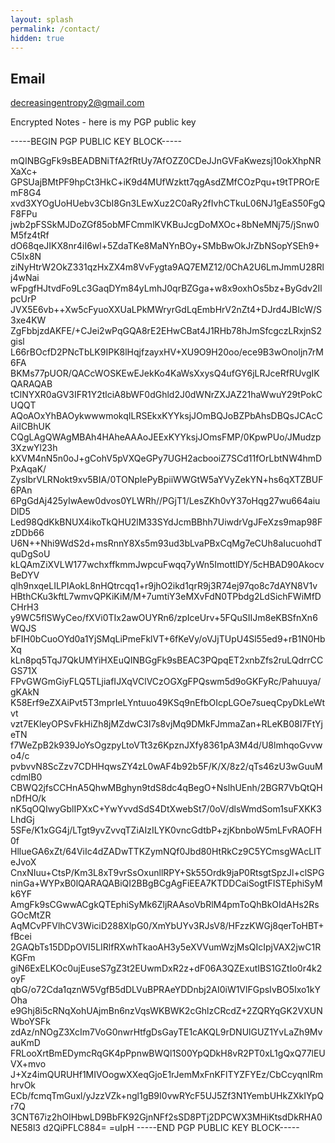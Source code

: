 ```yaml
---
layout: splash
permalink: /contact/
hidden: true
---
```


## Email

decreasingentropy2@gmail.com

Encrypted Notes - here is my PGP public key

-----BEGIN PGP PUBLIC KEY BLOCK-----

mQINBGgFk9sBEADBNiTfA2fRtUy7AfOZZ0CDeJJnGVFaKwezsj10okXhpNRXaXc+
GPSUajBMtPF9hpCt3HkC+iK9d4MUfWzktt7qgAsdZMfCOzPqu+t9tTPROrEmF8G4
xvd3XYOgUoHUebv3CbI8Gn3LEwXuz2C0aRy2fIvhCTkuL06NJ1gEaS50FgQF8FPu
jwb2pFSSkMJDoZGf85obMFCmmlKVKBuJcgDoMXOc+8bNeMNj75/jSnw0M5fz4tRf
dO68qeJIKX8nr4iI6wl+5ZdaTKe8MaNYnBOy+SMbBwOkJrZbNSopYSEh9+C5Ix8N
ziNyHtrW2OkZ331qzHxZX4m8VvFygta9AQ7EMZ12/0ChA2U6LmJmmU28Rlj4wNai
wFpgfHJtvdFo9Lc3GaqDYm84yLmhJ0qrBZGga+w8x9oxhOs5bz+ByGdv2IlpcUrP
JVX5E6vb++Xw5cFyuoXXUaLPkMWryrGdLqEmbHrV2nZt4+DJrd4JBIcW/S3xe4KW
ZgFbbjzdAKFE/+CJei2wPqGQA8rE2EHwCBat4J1RHb78hJmSfcgczLRxjnS2gisl
L66rBOcfD2PNcTbLK9IPK8lHqjfzayxHV+XU9O9H20oo/ece9B3wOnoljn7rM6FA
BKMs77pUOR/QACcWOSKEwEJekKo4KaWsXxysQ4ufGY6jLRJceRfRUvgIKQARAQAB
tClNYXR0aGV3IFR1Y2tlciA8bWF0dGhld2J0dWNrZXJAZ21haWwuY29tPokCUQQT
AQoAOxYhBAOykwwwmokqILRSEkxKYYksjJOmBQJoBZPbAhsDBQsJCAcCAiICBhUK
CQgLAgQWAgMBAh4HAheAAAoJEExKYYksjJOmsFMP/0KpwPUo/JMudzp3XzwYl23h
kXVM4nN5n0oJ+gCohV5pVXQeGPy7UGH2acbooiZ7SCd11fOrLbtNW4hmDPxAqaK/
ZyslbrVLRNokt9xv5BIA/0TONpIePyBpiiWWGtW5aYVyZekYN+hs6qXTZBUF6PAn
6PgGdAj425yIwAew0dvos0YLWRh//PGjT1/LesZKh0vY37oHqg27wu664aiuDlD5
Led98QdKkBNUX4ikoTkQHU2lM33SYdJcmBBhh7UiwdrVgJFeXzs9map98FzDDb66
U6N++Nhi9WdS2d+msRnnY8Xs5m93ud3bLvaPBxCqMg7eCUh8aIucuohdTquDgSoU
kLQAmZiXVLW177wchxffkmmJwpcuFwqq7yWn5ImottlDY/5cHBAD90AkocvBeDYV
qlh9nxqeLILPIAokL8nHQtrcqq1+r9jhO2ikd1qrR9j3R74ej97qo8c7dAYN8V1v
HBthCKu3kftL7wmvQPKiKiM/M+7umtiY3eMXvFdN0TPbdg2LdSichFWiMfDCHrH3
y9WC5flSWyCeo/fXVi0TIx2awOUYRn6/zpIceUrv+5FQuSIIJm8eKBSfnXn6WQJS
bFIH0bCuoOYd0a1YjSMqLiPmeFklVT+6fKeVy/oVJjTUpU4Sl55ed9+rB1N0HbXq
kLn8pq5TqJ7QkUMYiHXEuQINBGgFk9sBEAC3PQpqET2xnbZfs2ruLQdrrCCGS71X
FPvGWGmGiyFLQ5TLjiafIJXqVClVCzOGXgFPQswm5d9oGKFyRc/Pahuuya/gKAkN
K58Erf9eZXAiPvt5T3mprIeLYntuuo49KSq9nEfbOIcpLGOe7sueqCpyDkLeWtvt
vzt7EKleyOPSvFkHiZh8jMZdwC3I7s8vjMq9DMkFJmmaZan+RLeKB08I7FtYjeTN
f7WeZpB2k939JoYsOgzpyLtoVTt3z6KpznJXfy8361pA3M4d/U8lmhqoGvvwo4/c
pvbvvN8ScZzv7CDHHqwsZY4zL0wAF4b92b5F/K/X/8z2/qTs46zU3wGuuMcdmlB0
CBWQ2jfsCCHnA5QhwMBghyn9tdS8dc4qBegO+NslhUEnh/2BGR7VbQtQHnDfHO/k
nK5qOQIwyGblIPXxC+YwYvvdSdS4DtXwebSt7/0oV/dlsWmdSom1suFXKK3LhdGj
5SFe/K1xGG4j/LTgt9yvZvvqTZiAIzILYK0vncGdtbP+zjKbnboW5mLFvRAOFH0f
HllueGA6xZt/64ViIc4dZADwTTKZymNQf0Jbd80HtRkCz9C5YCmsgWAcLITeJvoX
CnxNIuu+CtsP/Km3L8xT9vrSsOxunllRPY+Sk55Ordk9jaP0RtsgtSpzJl+clSPG
ninGa+WYPxB0lQARAQABiQI2BBgBCgAgFiEEA7KTDDCaiSogtFISTEphiSyMk6YF
AmgFk9sCGwwACgkQTEphiSyMk6ZljRAAsoVbRlM4pmToQhBkOIdAHs2RsGOcMtZR
AqMCvPFVlhCV3WiciD288XlpG0/XmYbUYv3RJsV8/HFzzKWGj8qerToHBT+fBcei
2GAQbTs15DDpOVI5LIRlfRXwhTkaoAH3y5eXVVumWzjMsQIcIpjVAX2jwC1RKGFm
giN6ExELKOc0ujEuseS7gZ3t2EUwmDxR2z+dF06A3QZExutIBS1GZtIo0r4k2oyF
qbG/o72Cda1qznW5VgfB5dDLVuBPRAeYDDnbj2AI0iW1VlFGpsIvBO5Ixo1kYOha
e9Ghj8i5cRNqXohUAjmBn6nzVqsWKBWK2cGhlzCRcdZ+2ZQRYqGK2VXUNWboYSFk
zdAz/nNOgZ3XcIm7VoG0nwrHtfgDsGayTE1cAKQL9rDNUlGUZ1YvLaZh9MvauKmD
FRLooXrtBmEDymcRqGK4pPpnwBWQl1S00YpQDkH8vR2PT0xL1gQxQ77lEUVX+mvo
J+Xz4imQURUHf1MIVOogwXXeqGjoE1rJemMxFnKFlTYZFYEz/CbCcyqnlRmhrvOk
ECb/fcmqTmGuxl/yJzzVZk+ngl1gB9I0vwRYcF5UJ5Zf3N1YembUHkZXkIYpQr7Q
3CNT67iz2hOlHbwLD9BbFK92GjnNFf2sSD8PTj2DPCWX3MHiKtsdDkRHA0NE58l3
d2QiPFLC884=
=uIpH
-----END PGP PUBLIC KEY BLOCK-----
